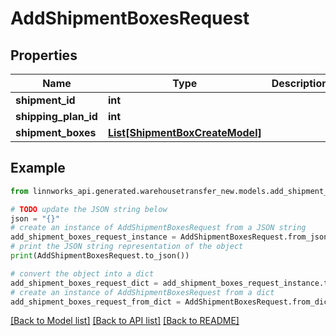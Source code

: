 # AddShipmentBoxesRequest


## Properties

Name | Type | Description | Notes
------------ | ------------- | ------------- | -------------
**shipment_id** | **int** |  | [optional] 
**shipping_plan_id** | **int** |  | [optional] 
**shipment_boxes** | [**List[ShipmentBoxCreateModel]**](ShipmentBoxCreateModel.md) |  | [optional] 

## Example

```python
from linnworks_api.generated.warehousetransfer_new.models.add_shipment_boxes_request import AddShipmentBoxesRequest

# TODO update the JSON string below
json = "{}"
# create an instance of AddShipmentBoxesRequest from a JSON string
add_shipment_boxes_request_instance = AddShipmentBoxesRequest.from_json(json)
# print the JSON string representation of the object
print(AddShipmentBoxesRequest.to_json())

# convert the object into a dict
add_shipment_boxes_request_dict = add_shipment_boxes_request_instance.to_dict()
# create an instance of AddShipmentBoxesRequest from a dict
add_shipment_boxes_request_from_dict = AddShipmentBoxesRequest.from_dict(add_shipment_boxes_request_dict)
```
[[Back to Model list]](../README.md#documentation-for-models) [[Back to API list]](../README.md#documentation-for-api-endpoints) [[Back to README]](../README.md)


